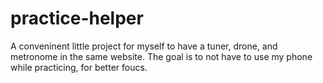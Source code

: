 # practice-helper
A conveninent little project for myself to have a tuner, drone, and metronome in the same website. The goal is to not have to use my phone while practicing, for better foucs.
